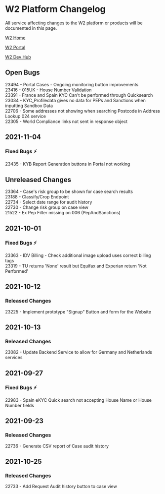 # W2 Platform Changelog

All service affecting changes to the W2 platform or products will be documented in this page.



[W2 Home](https://www.w2globaldata.com)  

[W2 Portal](https://portal.w2globaldata.com)  

[W2 Dev Hub](https://www.w2globaldata.com/developers/)  

## Open Bugs
23494 - Portal Cases - Ongoing monitoring button improvements   
23416 - 015UK - House Number Validation   
23391 - France and Spain KYC Can't be performed through Quicksearch   
23034 - KYC_Profiledata gives no data for PEPs and Sanctions when inputting Sandbox Data   
22706 - Some addresses not showing when searching Postcode in Address Lookup 024 service    
22305 - World Compliance links not sent in response object   
   
## 2021-11-04
### Fixed Bugs :zap:
23435 - KYB Report Generation buttons in Portal not working   
   
## Unreleased Changes
23364 - Case's risk group to be shown for case search results    
23188 - Classify/Crop Endpoint   
22734 - Select date range for audit history   
22730 - Change risk group on case view   
21522 - Ex Pep Filter missing on 006 (PepAndSanctions)   
   
## 2021-10-01
### Fixed Bugs :zap:
23363 - IDV Billing - Check additional image upload uses correct billing tags   
23319 - TU returns 'None' result but Equifax and Experian return 'Not Performed'   
   
## 2021-10-12
### Released Changes
23225 - Implement prototype "Signup" Button and form for the Website   
   
## 2021-10-13
### Released Changes
23082 -   Update Backend Service to allow for Germany and Netherlands services   
   
## 2021-09-27
### Fixed Bugs :zap:
22983 - Spain eKYC Quick search not accepting House Name or House Number fields   
   
## 2021-09-23
### Released Changes
22736 - Generate CSV report of Case audit history   
   
## 2021-10-25
### Released Changes
22733 - Add Request Audit history button to case view   
   